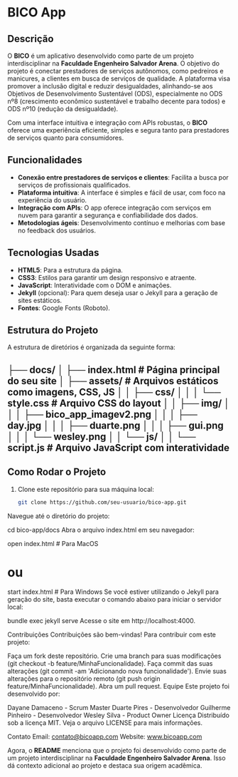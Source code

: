 # BICO App

## Descrição

O **BICO** é um aplicativo desenvolvido como parte de um projeto interdisciplinar na **Faculdade Engenheiro Salvador Arena**. O objetivo do projeto é conectar prestadores de serviços autônomos, como pedreiros e manicures, a clientes em busca de serviços de qualidade. A plataforma visa promover a inclusão digital e reduzir desigualdades, alinhando-se aos Objetivos de Desenvolvimento Sustentável (ODS), especialmente no ODS nº8 (crescimento econômico sustentável e trabalho decente para todos) e ODS nº10 (redução da desigualdade).

Com uma interface intuitiva e integração com APIs robustas, o **BICO** oferece uma experiência eficiente, simples e segura tanto para prestadores de serviços quanto para consumidores.

## Funcionalidades

- **Conexão entre prestadores de serviços e clientes**: Facilita a busca por serviços de profissionais qualificados.
- **Plataforma intuitiva**: A interface é simples e fácil de usar, com foco na experiência do usuário.
- **Integração com APIs**: O app oferece integração com serviços em nuvem para garantir a segurança e confiabilidade dos dados.
- **Metodologias ágeis**: Desenvolvimento contínuo e melhorias com base no feedback dos usuários.

## Tecnologias Usadas

- **HTML5**: Para a estrutura da página.
- **CSS3**: Estilos para garantir um design responsivo e atraente.
- **JavaScript**: Interatividade com o DOM e animações.
- **Jekyll** (opcional): Para quem deseja usar o Jekyll para a geração de sites estáticos.
- **Fontes**: Google Fonts (Roboto).

## Estrutura do Projeto

A estrutura de diretórios é organizada da seguinte forma:

├── docs/
│   ├── index.html            # Página principal do seu site
│   ├── assets/               # Arquivos estáticos como imagens, CSS, JS
│   │   ├── css/
│   │   │   └── style.css     # Arquivo CSS do layout
│   │   ├── img/
│   │   │   ├── bico_app_imagev2.png
│   │   │   ├── day.jpg
│   │   │   ├── duarte.png
│   │   │   ├── gui.png
│   │   │   └── wesley.png
│   │   └── js/
│   │       └── script.js     # Arquivo JavaScript com interatividade
----------------------------------------------------------------------------------------------------------------

## Como Rodar o Projeto

1. Clone este repositório para sua máquina local:
   ```bash
   git clone https://github.com/seu-usuario/bico-app.git
Navegue até o diretório do projeto:


cd bico-app/docs
Abra o arquivo index.html em seu navegador:


open index.html  # Para MacOS
# ou
start index.html # Para Windows
Se você estiver utilizando o Jekyll para geração do site, basta executar o comando abaixo para iniciar o servidor local:

bundle exec jekyll serve
Acesse o site em http://localhost:4000.

Contribuições
Contribuições são bem-vindas! Para contribuir com este projeto:

Faça um fork deste repositório.
Crie uma branch para suas modificações (git checkout -b feature/MinhaFuncionalidade).
Faça commit das suas alterações (git commit -am 'Adicionando nova funcionalidade').
Envie suas alterações para o repositório remoto (git push origin feature/MinhaFuncionalidade).
Abra um pull request.
Equipe
Este projeto foi desenvolvido por:

Dayane Damaceno - Scrum Master
Duarte Pires - Desenvolvedor
Guilherme Pinheiro - Desenvolvedor
Wesley Silva - Product Owner
Licença
Distribuído sob a licença MIT. Veja o arquivo LICENSE para mais informações.

Contato
Email: contato@bicoapp.com
Website: www.bicoapp.com

Agora, o **README** menciona que o projeto foi desenvolvido como parte de um projeto interdisciplinar na **Faculdade Engenheiro Salvador Arena**. Isso dá contexto adicional ao projeto e destaca sua origem acadêmica.
